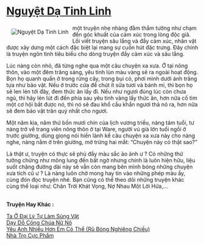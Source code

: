 <a href="https://utruyen.com/truyen/nguyet-da-tinh-linh/20501/" title="Nguyệt Dạ Tinh Linh"><h1>Nguyệt Dạ Tinh Linh</h1></a><div style="display:table"><img align="right" style="float: left; padding: 10px;" src="https://utruyen.com/images/story/200x260/nguyet-da-tinh-linh.jpg" alt="Nguyệt Dạ Tinh Linh"> một truyện nhẹ nhàng đằm thắm tưởng như chạm đến góc khuất của cảm xúc trong lòng độc giả. Lối viết truyện sâu lắng và đầy cảm xúc, nhân vật được xây dưng một cách đặc biệt lại mang sự cuốn hút đặc trưng. Đây chính là truyện ngôn tình tiêu biểu cho dòng truyện đầy cảm xúc và sâu lắng.<p></p>Lúc nàng còn nhỏ, đã từng nghe qua một câu chuyện xa xưa. Ở tại nông thôn, vào một đêm trăng sáng, yêu tinh lùn màu vàng sẽ ra ngoài hoạt động. Bọn họ quanh quẩn ở trong rừng cây, trong bụi cỏ, phơi mình dưới ánh trăng tựa như bảo vật. Nếu ở trước cửa để chút ít sữa tươi và bánh mì, thì bọn họ sẽ len lén tới đây, đem thức ăn lấy đi. Nếu như ngươi đúng lúc còn chưa ngủ, thì hãy lén lút đi đến phía sau yêu tinh vàng lấy thức ăn, hơn nữa cố tìm một cơ hội bắt được nó, thì nó sẽ đau khổ cầu khẩn ngươi thả nó ra, hơn nữa sẽ đem bảo vật trân quý nhất cho ngươi.<p></p>Một năm kia, năm thứ bốn mươi chín của lịch vương triều, nàng tám tuổi, tư nàng trở về trang viên nông thôn ở tại Ware, người vú già lớn tuổi ngồi ở trước giường, dùng giọng nói hiền lành kể câu chuyện xa xưa này cho nàng nghe, nàng nằm ở trên giường, mở trừng hai mắt: “Chuyện này có thật sao?”<p></p>Là thật ư, truyện có thực sẽ phủ đầy màu sắc ảo ảnh ư ? Có những thứ tưởng chừng như mông lung đến bất ngờ nhưng chính là luôn hiện hữu, liệu suốt chặng đường dài này sẽ vẫn còn mang bên mình bóng những chuyện xưa tích cũ ư ? Là nàng luôn chờ mong hay tin vào những phép màu ấy, cùng đón đọc truyện nhé. Bạn cũng có thể theo dõi những truyện khác cùng thể loại như: Chân Trời Khát Vọng, Nợ Nhau Một Lời Hứa,...</div><p><br><b>Truyện Hay Khác :</b></p><a href="https://utruyen.com/truyen/ta-o-dai-ly-tu-lam-sung-vat/19237/" alt="Ta Ở Đại Lý Tự Làm Sủng Vật">Ta Ở Đại Lý Tự Làm Sủng Vật</a><br/><a href="https://github.com/quanluxury/ngontinhhot/tree/master/truyenhay/13951/" alt="Dạy Dỗ Công Chúa Nữ Nô">Dạy Dỗ Công Chúa Nữ Nô</a><br/><a href="https://github.com/quanluxury/ngontinhhot/tree/master/truyenhay/19025/" alt="Yêu Anh Nhiều Hơn Em Có Thể (Rũ Bóng Nghiêng Chiều)">Yêu Anh Nhiều Hơn Em Có Thể (Rũ Bóng Nghiêng Chiều)</a><br/><a href="https://truyenngontinhay.wordpress.com/2019/10/03/nha-tro-cuc-pham/" alt="Nhà Trọ Cực Phẩm">Nhà Trọ Cực Phẩm</a><br/>